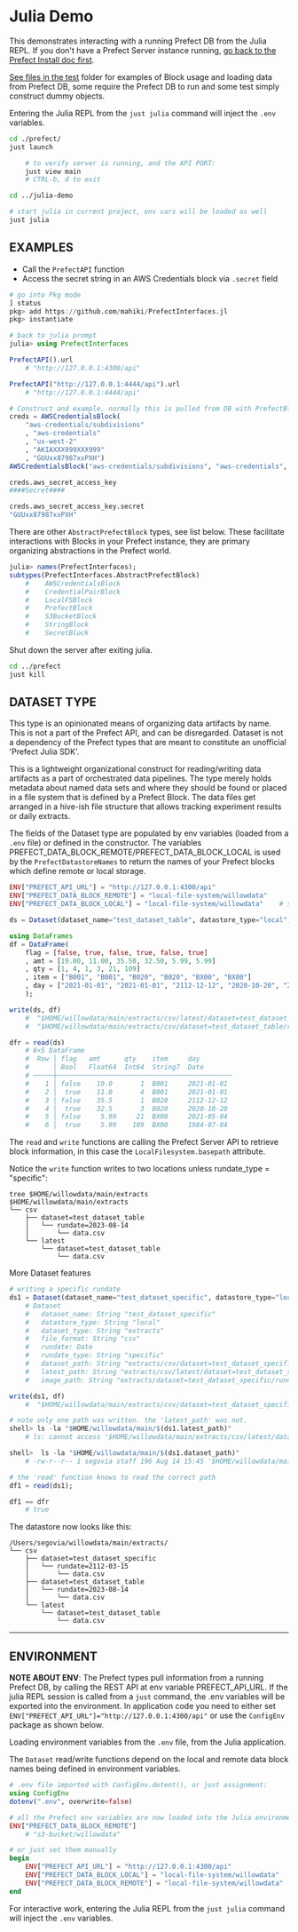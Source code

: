# Julia Demo
This demonstrates interacting with a running Prefect DB from the Julia REPL. If you don't have a Prefect Server instance running, [go back to the Prefect Install doc first](../prefect/README.md).

[See files in the test](../test) folder for examples of Block usage and loading data from Prefect DB, some require the Prefect DB to run and some test simply construct dummy objects.

Entering the Julia REPL from the `just julia` command will inject the `.env` variables.
```sh
cd ./prefect/
just launch

    # to verify server is running, and the API PORT:
    just view main
    # CTRL-b, d to exit

cd ../julia-demo

# start julia in current project, env vars will be loaded as well
just julia
```

## EXAMPLES
* Call the `PrefectAPI` function
* Access the secret string in an AWS Credentials block via `.secret` field
  
```julia
# go into Pkg mode
] status
pkg> add https://github.com/mahiki/PrefectInterfaces.jl
pkg> instantiate

# back to julia prompt
julia> using PrefectInterfaces

PrefectAPI().url
    # "http://127.0.0.1:4300/api"

PrefectAPI("http://127.0.0.1:4444/api").url
    # "http://127.0.0.1:4444/api"

# Construct and example, normally this is pulled from DB with PrefectBlock("aws-credentials/subdivisions")
creds = AWSCredentialsBlock(
    "aws-credentials/subdivisions"
    , "aws-credentials"
    , "us-west-2"
    , "AKIAXXX999XXX999"
    , "GUUxx87987xxPXH")
AWSCredentialsBlock("aws-credentials/subdivisions", "aws-credentials", "us-west-2", "AKIAXXX999XXX999", ####Secret####)

creds.aws_secret_access_key
####Secret####

creds.aws_secret_access_key.secret
"GUUxx87987xxPXH"
```

There are other `AbstractPrefectBlock` types, see list below. These facilitate interactions with Blocks in your Prefect instance, they are primary organizing abstractions in the Prefect world.

```julia
julia> names(PrefectInterfaces);
subtypes(PrefectInterfaces.AbstractPrefectBlock)
    #    AWSCredentialsBlock
    #    CredentialPairBlock
    #    LocalFSBlock
    #    PrefectBlock
    #    S3BucketBlock
    #    StringBlock
    #    SecretBlock
```

Shut down the server after exiting julia.
```sh
cd ../prefect
just kill
```


## DATASET TYPE
This type is an opinionated means of organizing data artifacts by name.  This is not a part of the Prefect API, and can be disregarded. Dataset is not a dependency of the Prefect types that are meant to constitute an unofficial 'Prefect Julia SDK'.

This is a lightweight organizational construct for reading/writing data artifacts as a part of orchestrated data pipelines. The type merely holds metadata about named data sets and where they should be found or placed in a file system that is defined by a Prefect Block. The data files get arranged in a hive-ish file structure that allows tracking experiment results or daily extracts.

The fields of the Dataset type are populated by env variables (loaded from a `.env` file) or defined in the constructor. The variables PREFECT_DATA_BLOCK_REMOTE/PREFECT_DATA_BLOCK_LOCAL is used by the `PrefectDatastoreNames` to return the names of your Prefect blocks which define remote or local storage.

```julia
ENV["PREFECT_API_URL"] = "http://127.0.0.1:4300/api"
ENV["PREFECT_DATA_BLOCK_REMOTE"] = "local-file-system/willowdata"
ENV["PREFECT_DATA_BLOCK_LOCAL"] = "local-file-system/willowdata"    # same, unless you have a remote store registered

ds = Dataset(dataset_name="test_dataset_table", datastore_type="local")

using DataFrames
df = DataFrame(
    flag = [false, true, false, true, false, true]
    , amt = [19.00, 11.00, 35.50, 32.50, 5.99, 5.99]
    , qty = [1, 4, 1, 3, 21, 109]
    , item = ["B001", "B001", "B020", "B020", "BX00", "BX00"]
    , day = ["2021-01-01", "2021-01-01", "2112-12-12", "2020-10-20", "2021-05-04", "1984-07-04"]
    );

write(ds, df)
    #  "$HOME/willowdata/main/extracts/csv/latest/dataset=test_dataset_table/data.csv"
    #  "$HOME/willowdata/main/extracts/csv/dataset=test_dataset_table/rundate=2023-08-14/data.csv"

dfr = read(ds)
    # 6×5 DataFrame
    #  Row │ flag   amt      qty    item     day
    #      │ Bool   Float64  Int64  String7  Date
    # ─────┼────────────────────────────────────────────
    #    1 │ false    19.0       1  B001     2021-01-01
    #    2 │  true    11.0       4  B001     2021-01-01
    #    3 │ false    35.5       1  B020     2112-12-12
    #    4 │  true    32.5       3  B020     2020-10-20
    #    5 │ false     5.99     21  BX00     2021-05-04
    #    6 │  true     5.99    109  BX00     1984-07-04
```
The `read` and `write` functions are calling the Prefect Server API to retrieve block information, in this case the `LocalFilesystem.basepath` attribute.

Notice the `write` function writes to two locations unless rundate_type = "specific":
```
tree $HOME/willowdata/main/extracts
$HOME/willowdata/main/extracts
└── csv
    ├── dataset=test_dataset_table
    │   └── rundate=2023-08-14
    │       └── data.csv
    └── latest
        └── dataset=test_dataset_table
            └── data.csv
```

More Dataset features
```julia
# writing a specific rundate
ds1 = Dataset(dataset_name="test_dataset_specific", datastore_type="local", rundate=Date("2112-03-15"))
    # Dataset
    #   dataset_name: String "test_dataset_specific"
    #   datastore_type: String "local"
    #   dataset_type: String "extracts"
    #   file_format: String "csv"
    #   rundate: Date
    #   rundate_type: String "specific"
    #   dataset_path: String "extracts/csv/dataset=test_dataset_specific/rundate=2112-03-15/data.csv"
    #   latest_path: String "extracts/csv/latest/dataset=test_dataset_specific/data.csv"
    #   image_path: String "extracts/dataset=test_dataset_specific/rundate=2112-03-15"

write(ds1, df)
    #  "$HOME/willowdata/main/extracts/csv/dataset=test_dataset_specific/rundate=2112-03-15/data.csv"

# note only one path was written. the 'latest_path' was not.
shell> ls -la "$HOME/willowdata/main/$(ds1.latest_path)"
    # ls: cannot access '$HOME/willowdata/main/extracts/csv/latest/dataset=test_dataset_specific/data.csv': No such file or directory

shell>  ls -la "$HOME/willowdata/main/$(ds1.dataset_path)"
    # -rw-r--r-- 1 segovia staff 196 Aug 14 15:45 '$HOME/willowdata/main/extracts/csv/dataset=test_dataset_specific/rundate=2112-03-15/data.csv'

# the 'read' function knows to read the correct path
df1 = read(ds1);

df1 == dfr
    # true
```

The datastore now looks like this:
```
/Users/segovia/willowdata/main/extracts/
└── csv
    ├── dataset=test_dataset_specific
    │   └── rundate=2112-03-15
    │       └── data.csv
    ├── dataset=test_dataset_table
    │   └── rundate=2023-08-14
    │       └── data.csv
    └── latest
        └── dataset=test_dataset_table
            └── data.csv
```

----------
## ENVIRONMENT
**NOTE ABOUT ENV**: The Prefect types pull information from a running Prefect DB, by calling the REST API at env variable PREFECT_API_URL. If the julia REPL session is called from a `just` command, the .env variables will be exported into the environment. In application code you need to either set `ENV["PREFECT_API_URL"]="http://127.0.0.1:4300/api"` or use the `ConfigEnv` package as shown below.

Loading environment variables from the `.env` file, from the Julia application.

The `Dataset` read/write functions depend on the local and remote data block names being defined in environment variables.
```jl
# .env file imported with ConfigEnv.dotent(), or just assignment:
using ConfigEnv
dotenv(".env", overwrite=false)

# all the Prefect env variables are now loaded into the Julia environment
ENV["PREFECT_DATA_BLOCK_REMOTE"]
    # "s3-bucket/willowdata"

# or just set them manually
begin
    ENV["PREFECT_API_URL"] = "http://127.0.0.1:4300/api"
    ENV["PREFECT_DATA_BLOCK_LOCAL"] = "local-file-system/willowdata"
    ENV["PREFECT_DATA_BLOCK_REMOTE"] = "local-file-system/willowdata"
end
```

For interactive work, entering the Julia REPL from the `just julia` command will inject the `.env` variables.
